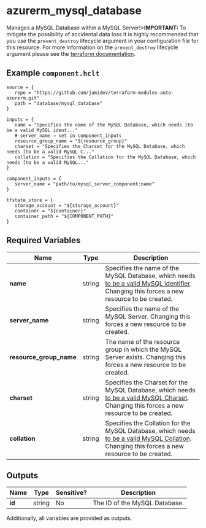 # azurerm_mysql_database

Manages a MySQL Database within a MySQL Server!>**IMPORTANT:** To mitigate the possibility of accidental data loss it is highly recommended that you use the `prevent_destroy` lifecycle argument in your configuration file for this resource. For more information on the `prevent_destroy` lifecycle argument please see the [terraform documentation](https://developer.hashicorp.com/terraform/tutorials/state/resource-lifecycle#prevent-resource-deletion).

## Example `component.hclt`

```hcl
source = {
   repo = "https://github.com/jumidev/terraform-modules-auto-azurerm.git"   
   path = "database/mysql_database"   
}

inputs = {
   name = "Specifies the name of the MySQL Database, which needs [to be a valid MySQL ident..."   
   # server_name → set in component_inputs
   resource_group_name = "${resource_group}"   
   charset = "Specifies the Charset for the MySQL Database, which needs [to be a valid MySQL C..."   
   collation = "Specifies the Collation for the MySQL Database, which needs [to be a valid MySQL..."   
}

component_inputs = {
   server_name = "path/to/mysql_server_component:name"   
}

tfstate_store = {
   storage_account = "${storage_account}"   
   container = "${container}"   
   container_path = "${COMPONENT_PATH}"   
}

```

## Required Variables

| Name | Type |  Description |
| ---- | --------- |  ----------- |
| **name** | string |  Specifies the name of the MySQL Database, which needs [to be a valid MySQL identifier](https://dev.mysql.com/doc/refman/5.7/en/identifiers.html). Changing this forces a new resource to be created. | 
| **server_name** | string |  Specifies the name of the MySQL Server. Changing this forces a new resource to be created. | 
| **resource_group_name** | string |  The name of the resource group in which the MySQL Server exists. Changing this forces a new resource to be created. | 
| **charset** | string |  Specifies the Charset for the MySQL Database, which needs [to be a valid MySQL Charset](https://dev.mysql.com/doc/refman/5.7/en/charset-charsets.html). Changing this forces a new resource to be created. | 
| **collation** | string |  Specifies the Collation for the MySQL Database, which needs [to be a valid MySQL Collation](https://dev.mysql.com/doc/refman/5.7/en/charset-mysql.html). Changing this forces a new resource to be created. | 



## Outputs

| Name | Type | Sensitive? | Description |
| ---- | ---- | --------- | --------- |
| **id** | string | No  | The ID of the MySQL Database. | 

Additionally, all variables are provided as outputs.
